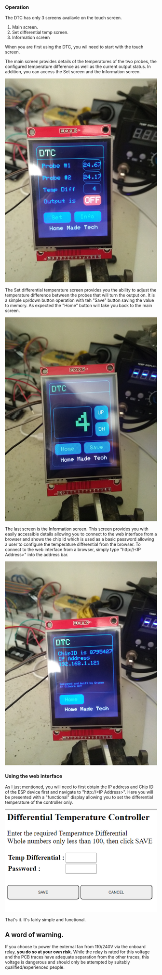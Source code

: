 ### Operation

The DTC has only 3 screens availavle on the touch screen.

1. Main screen.
2. Set differential temp screen.
3. Information screen

When you are first using the DTC, you wil need to start with the touch screen.

The main screen provides details of the temperatures of the two probes, the configured temperature difference as well as the current output status. In addition, you can access the Set screen and the Information screen.

![Main screen](/images/DTCMainScreen.png)

The Set differential temperature screen provides you the ability to adjust the temperature difference between the probes that will turn the output on. It is a simple up/down button operation with teh "Save" button saving the value to memory. As expected the "Home" button will take you back to the main screen.

![Set Differential Temperature Screen](/images/DTCChangeTemp.png)

The last screen is the Information screen. This screen provides you with easily accessible details allowing you to connect to the web interface from a browser and shows the chip Id which is used as a basic password allowing a user to configure the temperature differential from the browser. To connect to the web interface from a browser, simply type "http://\<IP Address>" into the address bar. 

![Information Screen](/images/DTCInfoScreen.png)

### Using the web interface

As I just mentioned, you will need to first obtain the IP address and Chip ID of the ESP device first and navigate to "http://\<IP Address>". Here you will be presented with a "functional" display allowing you to set the differential temperature of the controller only. 

![Web Interface](/images/WebInterface.png)

That's it. It's fairly simple and functional.

## A word of warning.

If you choose to power the external fan from 110/240V via the onboard relay, **you do so at your own risk.** While the relay is rated for this voltage and the PCB traces have adequate separation from the other traces, this voltage is dangerous and should only be attempted by suitably qualified/experienced people.

